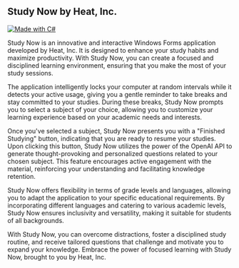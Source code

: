 ## Study Now by Heat, Inc.

[![Made with C#](https://img.shields.io/badge/Made%20with-C%23-blue.svg)](https://docs.microsoft.com/en-us/dotnet/csharp/)

Study Now is an innovative and interactive Windows Forms application developed by Heat, Inc. It is designed to enhance your study habits and maximize productivity. With Study Now, you can create a focused and disciplined learning environment, ensuring that you make the most of your study sessions.

The application intelligently locks your computer at random intervals while it detects your active usage, giving you a gentle reminder to take breaks and stay committed to your studies. During these breaks, Study Now prompts you to select a subject of your choice, allowing you to customize your learning experience based on your academic needs and interests.

Once you've selected a subject, Study Now presents you with a "Finished Studying" button, indicating that you are ready to resume your studies. Upon clicking this button, Study Now utilizes the power of the OpenAI API to generate thought-provoking and personalized questions related to your chosen subject. This feature encourages active engagement with the material, reinforcing your understanding and facilitating knowledge retention.

Study Now offers flexibility in terms of grade levels and languages, allowing you to adapt the application to your specific educational requirements. By incorporating different languages and catering to various academic levels, Study Now ensures inclusivity and versatility, making it suitable for students of all backgrounds.

With Study Now, you can overcome distractions, foster a disciplined study routine, and receive tailored questions that challenge and motivate you to expand your knowledge. Embrace the power of focused learning with Study Now, brought to you by Heat, Inc.
